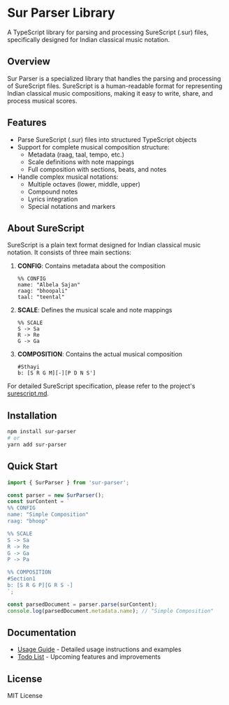 # Sur Parser Library

A TypeScript library for parsing and processing SureScript (.sur) files, specifically designed for Indian classical music notation.

## Overview

Sur Parser is a specialized library that handles the parsing and processing of SureScript files. SureScript is a human-readable format for representing Indian classical music compositions, making it easy to write, share, and process musical scores.

## Features

- Parse SureScript (.sur) files into structured TypeScript objects
- Support for complete musical composition structure:
  - Metadata (raag, taal, tempo, etc.)
  - Scale definitions with note mappings
  - Full composition with sections, beats, and notes
- Handle complex musical notations:
  - Multiple octaves (lower, middle, upper)
  - Compound notes
  - Lyrics integration
  - Special notations and markers

## About SureScript

SureScript is a plain text format designed for Indian classical music notation. It consists of three main sections:

1. **CONFIG**: Contains metadata about the composition
   ```
   %% CONFIG
   name: "Albela Sajan"
   raag: "bhoopali"
   taal: "teental"
   ```

2. **SCALE**: Defines the musical scale and note mappings
   ```
   %% SCALE
   S -> Sa
   R -> Re
   G -> Ga
   ```

3. **COMPOSITION**: Contains the actual musical composition
   ```
   #Sthayi
   b: [S R G M][-][P D N S']
   ```

For detailed SureScript specification, please refer to the project's [surescript.md](../../surescript.md).

## Installation

```bash
npm install sur-parser
# or
yarn add sur-parser
```

## Quick Start

```typescript
import { SurParser } from 'sur-parser';

const parser = new SurParser();
const surContent = `
%% CONFIG
name: "Simple Composition"
raag: "bhoop"

%% SCALE
S -> Sa
R -> Re
G -> Ga
P -> Pa

%% COMPOSITION
#Section1
b: [S R G P][G R S -]
`;

const parsedDocument = parser.parse(surContent);
console.log(parsedDocument.metadata.name); // "Simple Composition"
```

## Documentation

- [Usage Guide](./USAGE.md) - Detailed usage instructions and examples
- [Todo List](./todo.md) - Upcoming features and improvements

## License

MIT License
